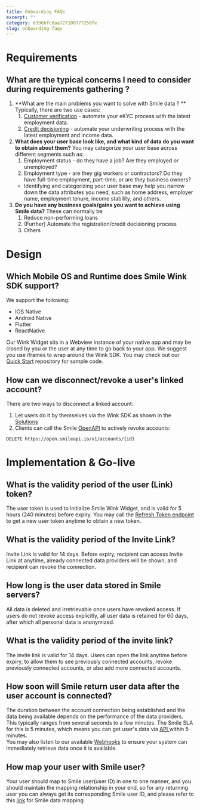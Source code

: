```yaml
---
title: Onboarding FAQs  
excerpt: ""  
category: 6396bfc8aa727100777258fe  
slug: onboarding-faqs
---
```


# Requirements

## What are the typical concerns I need to consider during requirements gathering ?

1. **What are the main problems you want to solve with Smile data ? ** Typically, there are two use cases:
    1. [Customer verification](/docs/customer-verification-design) - automate your eKYC process with the latest employment data.
    2. [Credit decisioning](/docs/credit-decisioning-design) - automate your underwriting process with the latest employment and income data.
2. **What does your user base look like, and what kind of data do you want to obtain about them?** You may categorize your user base across different segments such as:
    1. Employment status - do they have a job? Are they employed or unemployed?
    2. Employment type - are they gig workers or contractors? Do they have full-time employment, part-time, or are they business owners?
    - Identifying and categorizing your user base may help you narrow down the data attributes you need, such as home address, employer name, employment tenure, income stability, and others.
3. **Do you have any business goals/gains you want to achieve using Smile data?** These can normally be
    1. Reduce non-performing loans
    2. (Further) Automate the registration/credit decisioning process
    3. Others

# Design

## Which Mobile OS and Runtime does Smile Wink SDK support?

We support the following:

- IOS Native
- Android Native
- Flutter
- ReactNative

Our Wink Widget sits in a Webview instance of your native app and may be closed by you or the user at any time to go back to your app. We suggest you use iframes to wrap around the Wink SDK. You may check out our [Quick Start](https://github.com/SmileAPI/quickstart) repository for sample code.

## How can we disconnect/revoke a user's linked account?

There are two ways to disconnect a linked account:

1. Let users do it by themselves via the Wink SDK as shown in the [Solutions](https://docs.getsmileapi.com/docs/customer-verification-design#how-can-a-user-disconnect-their-account)
2. Clients can call the Smile [OpenAPI](https://docs.getsmileapi.com/reference/delete-account) to actively revoke accounts:

```curl curl
DELETE https://open.smileapi.io/v1/accounts/{id}
```



# Implementation & Go-live

## What is the validity period of the user (Link) token?

The user token is used to initialize Smile Wink Widget,  and is valid for 5 hours (240 minutes) before expiry. You may call the [Refresh Token endpoint](https://docs.getsmileapi.com/reference/create-token-1) to get a new user token anytime to obtain a new token.

## What is the validity period of the Invite Link?

Invite Link is valid for 14 days. Before expiry, recipient can access Invite Link at anytime, already connected data providers will be shown, and recipient can revoke the connection.

## How long is the user data stored in Smile servers?

All data is deleted and irretrievable once users have revoked access. If users do not revoke access explicitly, all user data is retained for 60 days, after which all personal data is anonymized.

## What is the validity period of the invite link?

The invite link is valid for 14 days. Users can open the link anytime before expiry, to allow them to see previously connected accounts, revoke previously connected accounts, or also add more connected accounts.

## How soon will Smile return user data after the user account is connected?

The duration between the account connection being established and the data being available depends on the performance of the data providers. This typically ranges from several seconds to a few minutes. The Smile SLA for this is 5 minutes, which means you can get user's data via [API ](https://docs.getsmileapi.com/reference/)  within 5 minutes.  
You may also listen to our available [Webhooks](https://docs.getsmileapi.com/reference/webhooks) to ensure your system can immediately retrieve data once it is available.

## How map your user with Smile user?

Your user should map to Smile user(user ID) in one to one manner, and you should maintain the mapping relationship in your end, so for any returning user you can always get its corresponding Smile user ID, and please refer to this [link](https://docs.getsmileapi.com/docs/credit-decisioning-design#step-2-make-a-loan-decision) for Smile data mapping
